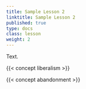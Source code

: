 ```yaml
---
title: Sample Lesson 2
linktitle: Sample Lesson 2
published: true
type: docs
class: lesson
weight: 2
---
```


Text.

{{< concept liberalism >}}

{{< concept abandonment >}}



